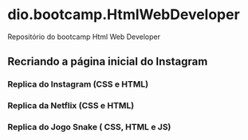 # dio.bootcamp.HtmlWebDeveloper
Repositório do bootcamp Html Web Developer

## Recriando a página inicial do Instagram

### Replica do Instagram (CSS e HTML)
### Replica da Netflix (CSS e HTML)
### Replica do Jogo Snake ( CSS, HTML e JS)
